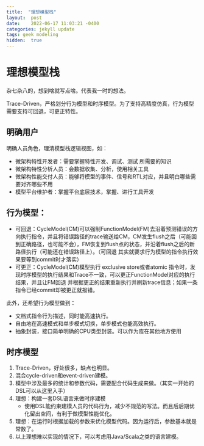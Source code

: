 ```yaml
---
title:  "理想模型栈"
layout:  post
date:    2022-06-17 11:03:21 -0400
categories: jekyll update
tags: geek modeling
hidden:  true
---
```


# 理想模型栈

杂七杂八的，想到啥就写点啥。代表我一时的想法。

Trace-Driven，严格划分行为模型和时序模型。为了支持高精度仿真，行为模型需要支持可回退，可更正特性。

## 明确用户
明确人员角色，理清模型栈逻辑视图，如：
 - 微架构特性开发者：需要掌握特性开发、调试、测试 所需要的知识
 - 微架构特性分析人员：会数据收集、分析，使用相关工具
 - 微架构性能交付人员：能够将模型的事件、信号和RTL对应，并且明白哪些需要对齐哪些不用
 - 模型平台维护者：掌握平台底层技术，掌握、进行工具开发

## 行为模型：
 * 可回退：CycleModel(CM)可以强制FunctionModel(FM)去沿着预测错误的方向执行指令，并且将错误路径的trace输送给CM，CM发生flush之后（可能回到正确路径，也可能不会），FM恢复到flush点的状态，并沿着flush之后的新路径执行（可能还在错误路径上）。（可回退 其实就要求行为模型的指令执行效果要等到commit时才落实）
 * 可更正：CycleModel(CM)模型执行 exclusive store或者atomic 指令时，发现时序模型的执行结果和Trace不一致，可以更正FunctionModel对应的执行结果，并且让FM回退 并根据更正的结果重新执行并刷新trace信息；如果一条指令已经commit却被更正就报错。

此外，还希望行为模型做到：
 * 文档式指令行为描述，同时能高速执行。
 * 自由地在高速模式和单步模式切换，单步模式也能高效执行。
 * 抽象封装，接口简单明确的CPU类型封装。可以作为库在其他地方使用

## 时序模型

 1. Trace-Driven，好处很多，缺点也明显。
 1. 混合cycle-driven和event-driven建模。
 1. 模型中涉及最多的统计和参数代码，需要配合代码生成来做。（其实一开始的DSL可以从这里入手）
 1. 理想：构建一套DSL语言来做时序建模
    * 使用DSL能约束建模人员的代码行为，减少不规范的写法。而且后后期优化留出空间，有利于做模型性能优化。
 1. 理想：在运行时根据加载的参数来优化模型代码。因为运行后，参数基本就是常数了。
 1. 以上理想难以实现的情况下，可以考虑用Java/Scala之类的语言建模。


